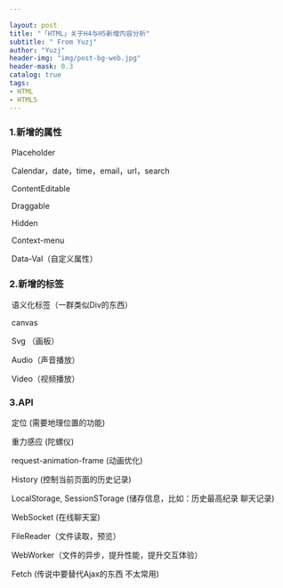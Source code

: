 ```yaml
---

layout: post
title: "「HTML」关于H4与H5新增内容分析"
subtitle: " From Yuzj"
author: "Yuzj"
header-img: "img/post-bg-web.jpg"
header-mask: 0.3
catalog: true
tags:
- HTML
- HTML5
---
```


### 1.新增的属性

​	Placeholder

​	Calendar，date，time，email，url，search

​	ContentEditable

​	Draggable

​	Hidden

​	Context-menu

​	Data-Val（自定义属性）

### 2.新增的标签

​	语义化标签（一群类似Div的东西）

​	canvas

​	Svg	（画板）

​	Audio（声音播放）

​	Video（视频播放）

### 3.API

​	定位 	(需要地理位置的功能)

​	重力感应 	(陀螺仪)

​	request-animation-frame	 (动画优化)

​	History 	(控制当前页面的历史记录)

​    LocalStorage, SessionSTorage 	(储存信息，比如：历史最高纪录 聊天记录)

​	WebSocket  (在线聊天室)

​	FileReader（文件读取，预览）

​	WebWorker（文件的异步，提升性能，提升交互体验）

​	Fetch  (传说中要替代Ajax的东西 不太常用)